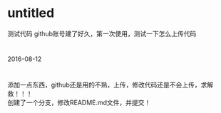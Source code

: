 # untitled
测试代码
github账号建了好久，第一次使用，测试一下怎么上传代码
#
2016-08-12
#
添加一点东西，github还是用的不熟，上传，修改代码还是不会上传，求解救！！！  
创建了一个分支，修改README.md文件，并提交！
